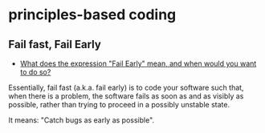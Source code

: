 # principles-based coding

## Fail fast, Fail Early
- [What does the expression "Fail Early" mean, and when would you want to do so?](https://stackoverflow.com/questions/2807241/what-does-the-expression-fail-early-mean-and-when-would-you-want-to-do-so)

Essentially, fail fast (a.k.a. fail early) is to code your software such that, when there is a problem, the software fails as soon as and as visibly as possible, rather than trying to proceed in a possibly unstable state.

It means: "Catch bugs as early as possible".


